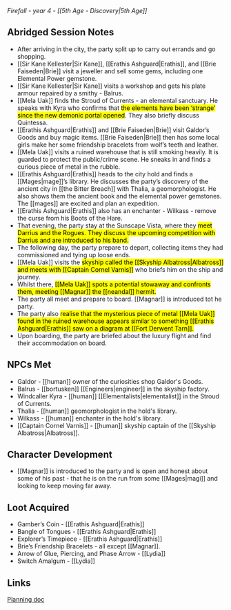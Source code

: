 *Firefall - year 4 - [[5th Age - Discovery|5th Age]]* 
## Abridged Session Notes
* After arriving in the city, the party split up to carry out errands and go shopping.
* [[Sir Kane Kellester|Sir Kane]], [[Erathis Ashguard|Erathis]], and [[Brie Faiseden|Brie]] visit a jeweller and sell some gems, including one Elemental Power gemstone.
* [[Sir Kane Kellester|Sir Kane]] visits a workshop and gets his plate armour repaired by a smithy - Balrus.
* [[Mela Uak]] finds the Stroud of Currents - an elemental sanctuary. He speaks with Kyra who confirms that <mark>the elements have been ‘strange’ since the new demonic portal opened</mark>. They also briefly discuss Quintessa.
* [[Erathis Ashguard|Erathis]] and [[Brie Faiseden|Brie]] visit Galdor’s Goods and buy magic items. [[Brie Faiseden|Brie]] then has some local girls make her some friendship bracelets from wolf’s teeth and leather.
* [[Mela Uak]] visits a ruined warehouse that is still smoking heavily. It is guarded to protect the public/crime scene. He sneaks in and finds a curious piece of metal in the rubble.
* [[Erathis Ashguard|Erathis]] heads to the city hold and finds a [[Mages|mage]]’s library. He discusses the party’s discovery of the ancient city in [[the Bitter Breach]] with Thalia, a geomorphologist. He also shows them the ancient book and the elemental power gemstones. The [[mages]] are excited and plan an expedition. 
* [[Erathis Ashguard|Erathis]] also has an enchanter - Wilkass - remove the curse from his Boots of the Hare.
* That evening, the party stay at the Sunscape Vista, where they <mark>meet Darrius and the Rogues. They discuss the upcoming competition with Darrius and are introduced to his band.</mark>
* The following day, the party prepare to depart, collecting items they had commissioned and tying up loose ends.
* [[Mela Uak]] visits the <mark>skyship called the [[Skyship Albatross|Albatross]] and meets with [[Captain Cornel Varnis]]</mark> who briefs him on the ship and journey.
* Whilst there, <mark>[[Mela Uak]] spots a potential stowaway and confronts them, meeting [[Magnar]] the [[neandal]] hermit.</mark>
* The party all meet and prepare to board. [[Magnar]] is introduced tot he party.
* The party also <mark>realise that the mysterious piece of metal [[Mela Uak]] found in the ruined warehouse appears similar to something [[Erathis Ashguard|Erathis]] saw on a diagram at [[Fort Derwent Tarn]].</mark>
* Upon boarding, the party are briefed about the luxury flight and find their accommodation on board.
## NPCs Met
* Galdor - [[human]] owner of the curiosities shop Galdor's Goods.
* Balrus - [[bortusken]] [[Engineers|engineer]] in the skyship factory.
* Windcaller Kyra - [[human]] [[Elementalists|elementalist]] in the Stroud of Currents.
* Thalia - [[human]] geomorphologist in the hold's library.
* Wilkass - [[human]] enchanter in the hold's library.
* [[Captain Cornel Varnis]] - [[human]] skyship captain of the [[Skyship Albatross|Albatross]].
## Character Development
* [[Magnar]] is introduced to the party and is open and honest about some of his past - that he is on the run from some [[Mages|magi]] and looking to keep moving far away.
## Loot Acquired
* Gamber’s Coin - [[Erathis Ashguard|Erathis]]
* Bangle of Tongues - [[Erathis Ashguard|Erathis]]
* Explorer’s Timepiece - [[Erathis Ashguard|Erathis]]
* Brie’s Friendship Bracelets - all except [[Magnar]].
* Arrow of Glue, Piercing, and Phase Arrow - [[Lydia]]
* Switch Amalgum - [[Lydia]]
## Links
[Planning doc](https://docs.google.com/document/d/1OOQ4XLljrJwP9PGsN1ksA2uOANT7mqtmZx9-heJzKiM/edit#heading=h.kbsob52vo31t)